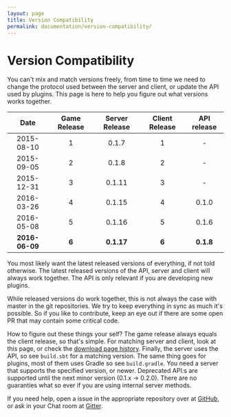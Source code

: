 ```yaml
---
layout: page
title: Version Compatibility
permalink: documentation/version-compatibility/
---
```


# Version Compatibility

You can't mix and match versions freely, from time to time we need to change the protocol used between the server and client, or update the API used by plugins. This page is here to help you figure out what versions works together.

| Date           | Game Release | Server Release | Client Release | API release |
|:--------------:|:------------:|:--------------:|:--------------:|:-----------:|
| 2015-08-10     | 1            | 0.1.7          | 1              | -           |
| 2015-09-05     | 2            | 0.1.8          | 2              | -           |
| 2015-12-31     | 3            | 0.1.11         | 3              | -           |
| 2016-03-26     | 4            | 0.1.15         | 4              | 0.1.0       |
| 2016-05-08     | 5            | 0.1.16         | 5              | 0.1.6       |
| **2016-06-09** | **6**        | **0.1.17**     | **6**          | **0.1.8**   |

You most likely want the latest released versions of everything, if not told otherwise. The latest released versions of the API, server and client will always work together. The API is only relevant if you are developing new plugins.

While released versions do work together, this is not always the case with master in the git repositories. We try to keep everything in sync as much it's possible. So if you like to contribute, keep an eye out if there are some open PR that may contain some critical code.

How to figure out these things your self? The game release always equals the client release, so that's simple. For matching server and client, look at this page, or check the [download page history](https://github.com/konstructs/konstructs.github.io/commits/master/download.md). Finally, the server uses the API, so see `build.sbt` for a matching version. The same thing goes for plugins, most of them uses Gradle so see `build.gradle`. You need a server that supports the specified version, or newer. Deprecated API:s are supported until the next minor version (0.1.x -> 0.2.0). There are no guaranties what so ever if you are using internal server methods.

If you need help, open a issue in the appropriate repository over at [GitHub](https://github.com/konstructs), or ask in your Chat room at [Gitter](https://gitter.im/orgs/konstructs/rooms).